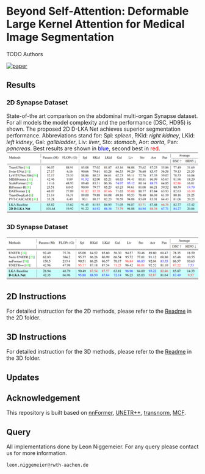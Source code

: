 # Beyond Self-Attention: Deformable Large Kernel Attention for Medical Image Segmentation
TODO Authors


[![paper](https://img.shields.io/badge/arXiv-Paper-<COLOR>.svg)]()



## Results
### 2D Synapse Dataset
State-of-the art comparison on the abdominal multi-organ Synapse dataset. For all models the model complexity and the performance (DSC, HD95) is shown. The proposed 2D D-LKA Net achieves superior segmentation performance. Abbreviations stand for: Spl: _spleen_, RKid: _right kidney_, LKid: _left kidney_, Gal: _gallbladder_, Liv: _liver_, Sto: _stomach_, Aor: _aorta_, Pan: _pancreas_. Best results are shown in <h style="color:blue;">blue</h>, second best in <h style="color:red;">red</h>.
![Synapse Results 2D](images/Synapse_2D.png)

### 3D Synapse Dataset

![Synapse Results 3D](images/Synapse_3D.png)

## 2D Instructions
For detailed instruction for the 2D methods, please refer to the [Readme](2D/README.md) in the 2D folder.

## 3D Instructions
For detailed instruction for the 3D methods, please refer to the [Readme](3D/README.md) in the 3D folder.


## Updates

## Acknowledgement
This repository is built based on [nnFormer](https://github.com/282857341/nnFormer), [UNETR++](https://github.com/Amshaker/unetr_plus_plus), [transnorm](https://github.com/rezazad68/transnorm), [MCF](https://github.com/WYC-321/MCF).

## Query

All implementations done by Leon Niggemeier. For any query please contact us for more information.
```python
leon.niggemeier@rwth-aachen.de
```
